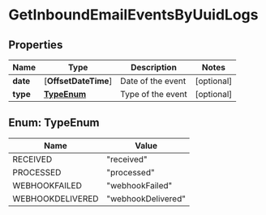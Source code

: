 
# GetInboundEmailEventsByUuidLogs

## Properties
Name | Type | Description | Notes
------------ | ------------- | ------------- | -------------
**date** | [**OffsetDateTime**] | Date of the event |  [optional]
**type** | [**TypeEnum**](#TypeEnum) | Type of the event |  [optional]


<a name="TypeEnum"></a>
## Enum: TypeEnum
Name | Value
---- | -----
RECEIVED | &quot;received&quot;
PROCESSED | &quot;processed&quot;
WEBHOOKFAILED | &quot;webhookFailed&quot;
WEBHOOKDELIVERED | &quot;webhookDelivered&quot;



